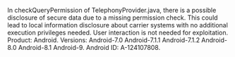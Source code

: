 In checkQueryPermission of TelephonyProvider.java, there is a possible disclosure of secure data due to a missing permission check. This could lead to local information disclosure about carrier systems with no additional execution privileges needed. User interaction is not needed for exploitation. Product: Android. Versions: Android-7.0 Android-7.1.1 Android-7.1.2 Android-8.0 Android-8.1 Android-9. Android ID: A-124107808.